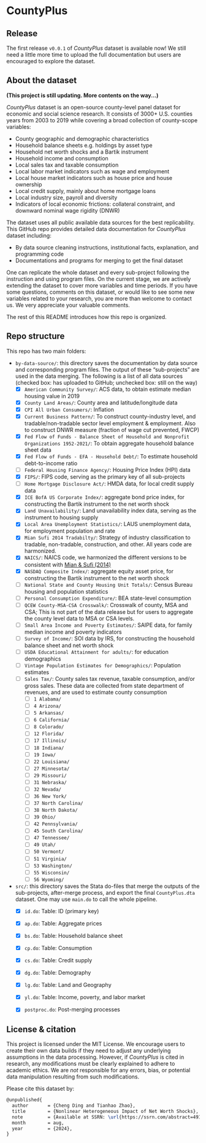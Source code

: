 # CountyPlus

## Release

The first release `v0.0.1` of _CountyPlus_ dataset is available now! We still need a little more time to upload the full documentation but users are encouraged to explore the dataset.

## About the dataset

**(This project is still updating. More contents on the way...)**

*CountyPlus* dataset is an open-source county-level panel dataset for economic and social science research. It consists of 3000+ U.S. counties years from 2003 to 2019 while covering a broad collection of county-scope variables: 

- County geographic and demographic characteristics
- Household balance sheets e.g. holdings by asset type
- Household net worth shocks and a Bartik instrument
- Household income and consumption
- Local sales tax and taxable consumption
- Local labor market indicators such as wage and employment
- Local house market indicators such as house price and house ownership
- Local credit supply, mainly about home mortgage loans
- Local industry size, payroll and diversity
- Indicators of local economic frictions: collateral constraint, and downward nominal wage rigidity (DNWR)

The dataset uses all public available data sources for the best replicability. This GitHub repo provides detailed data documentation for *CountyPlus* dataset including:

- By data source cleaning instructions, institutional facts, explanation, and programming code
- Documentations and programs for merging to get the final dataset

One can replicate the whole dataset and every sub-project following the instruction and using program files. On the current stage, we are actively extending the dataset to cover more variables and time periods. If you have some questions, comments on this dataset, or would like to see some new variables related to your research, you are more than welcome to contact us. We very appreciate your valuable comments.

The rest of this README introduces how this repo is organized.

## Repo structure

This repo has two main folders:

- `by-data-source/`: this directory saves the documentation by data source and corresponding program files. The output of these “sub-projects” are used in the data merging. The following is a list of all data sources (checked box: has uploaded to GitHub; unchecked box: still on the way)
    - [x] `American Community Survey/`: ACS data, to obtain estimate median housing value in 2019
    - [x] `County Land Areas/`: County area and latitude/longitude data
    - [x] `CPI All Urban Consumers/`: Inflation
    - [x] `Current Business Pattern/`: To construct county-industry level, and tradable/non-tradable sector level employment & employment. Also to construct DNWR measure (fraction of wage cut prevented, FWCP)
    - [x] `Fed Flow of Funds - Balance Sheet of Household and Nonprofit Organizations 1952-2021/`: To obtain aggregate household balance sheet data
    - [x] `Fed Flow of Funds - EFA - Household Debt/`: To estimate household debt-to-income ratio
    - [ ] `Federal Housing Finance Agency/`: Housing Price Index (HPI) data
    - [x] `FIPS/`: FIPS code, serving as the primary key of all sub-projects
    - [ ] `Home Mortgage Disclosure Act/`: HMDA data, for local credit supply data
    - [x] `ICE BofA US Corporate Index/`: aggregate bond price index, for constructing the Bartik instrument to the net worth shock
    - [x] `Land Unavailability/`: Land unavailability index data, serving as the instrument to housing supply
    - [x] `Local Area Unemployment Statistics/`: LAUS unemployment data, for employment population and rate
    - [x] `Mian Sufi 2014 Tradabilty/`: Strategy of industry classification to tradable, non-tradable, construction, and other. All years code are harmonized.
    - [x] `NAICS/`: NAICS code, we harmonized the different versions to be consistent with [Mian & Sufi (2014)](https://doi.org/10.3982/ECTA10451)
    - [x] `NASDAQ Composite Index/`: aggregate equity asset price, for constructing the Bartik instrument to the net worth shock
    - [ ] `National State and County Housing Unit Totals/`: Census Bureau housing and population statistics
    - [ ] `Personal Consumption Expenditure/`: BEA state-level consumption
    - [ ] `QCEW County-MSA-CSA Crosswalk/`: Crosswalk of county, MSA and CSA; This is not part of the data release but for users to aggregate the county level data to MSA or CSA levels.
    - [ ] `Small Area Income and Poverty Estimates/`: SAIPE data, for family median income and poverty indicators
    - [ ] `Survey of Income/`: SOI data by IRS, for constructing the household balance sheet and net worth shock
    - [ ] `USDA Educational Attainment for adults/`: for education demographics
    - [ ] `Vintage Population Estimates for Demographics/`: Population estimates
    - [ ] `Sales Tax/`: County sales tax revenue, taxable consumption, and/or gross sales. These data are collected from state department of revenues, and are used to estimate county consumption
        - [ ] `1 Alabama/`
        - [ ] `4 Arizona/`
        - [ ] `5 Arkansas/`
        - [ ] `6 California/`
        - [ ] `8 Colorado/`
        - [ ] `12 Florida/`
        - [ ] `17 Illinois/`
        - [ ] `18 Indiana/`
        - [ ] `19 Iowa/`
        - [ ] `22 Louisiana/`
        - [ ] `27 Minnesota/`
        - [ ] `29 Missouri/`
        - [ ] `31 Nebraska/`
        - [ ] `32 Nevada/`
        - [ ] `36 New York/`
        - [ ] `37 North Carolina/`
        - [ ] `38 North Dakota/`
        - [ ] `39 Ohio/`
        - [ ] `42 Pennsylvania/`
        - [ ] `45 South Carolina/`
        - [ ] `47 Tennessee/`
        - [ ] `49 Utah/`
        - [ ] `50 Vermont/`
        - [ ] `51 Virginia/`
        - [ ] `53 Washington/`
        - [ ] `55 Wisconsin/`
        - [ ] `56 Wyoming/`
- `src/`: this directory saves the Stata do-files that merge the outputs of the sub-projects, after-merge process, and export the final `CountyPlus.dta` dataset. One may use `main.do` to call the whole pipeline.
    - [x] `id.do`: Table: ID (primary key)
    - [x] `ap.do`: Table: Aggregate prices
    - [x] `bs.do`: Table: Household balance sheet
    - [x] `cp.do`: Table: Consumption
    - [x] `cs.do`: Table: Credit supply
    - [x] `dg.do`: Table: Demography
    - [x] `lg.do`: Table: Land and Geography
    - [x] `yl.do`: Table: Income, poverty, and labor market
    - [x] `postproc.do`: Post-merging processes


## License & citation

This project is licensed under the MIT License. We encourage users to create their own data builds if they need to adjust any underlying assumptions in the data processing. However, if *CountyPlus* is cited in research, any modifications must be clearly explained to adhere to academic ethics. We are *not* responsible for any errors, bias, or potential data manipulation resulting from such modifications.

Please cite this dataset by:

```tex
@unpublished{
  author       = {Cheng Ding and Tianhao Zhao},
  title        = {Nonlinear Heterogeneous Impact of Net Worth Shocks},
  note         = {Available at SSRN: \url{https://ssrn.com/abstract=4915272}},
  month        = aug,
  year         = {2024},
}
```

